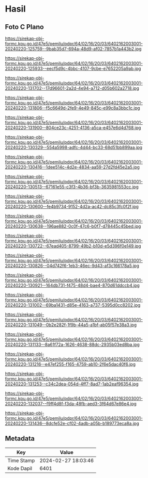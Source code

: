 # Hasil

## Foto C Plano

https://sirekap-obj-formc.kpu.go.id/47e5/pemilu/pdpr/64/02/16/20/03/6402162003001-20240220-125759--9bab35d7-694a-48d9-af02-7857b1a443b2.jpg

https://sirekap-obj-formc.kpu.go.id/47e5/pemilu/pdpr/64/02/16/20/03/6402162003001-20240220-125933--eecf5d9c-4bbc-4107-9cbe-e7652205a9ab.jpg

https://sirekap-obj-formc.kpu.go.id/47e5/pemilu/pdpr/64/02/16/20/03/6402162003001-20240220-131702--17d96601-2a2d-4e94-a712-d05b602a2718.jpg

https://sirekap-obj-formc.kpu.go.id/47e5/pemilu/pdpr/64/02/16/20/03/6402162003001-20240220-131806--f5c6649d-2fe9-4e49-845c-e99c8a3bbc1c.jpg

https://sirekap-obj-formc.kpu.go.id/47e5/pemilu/pdpr/64/02/16/20/03/6402162003001-20240220-131900--804ce23c-4251-4136-a5ca-e457e6d4d768.jpg

https://sirekap-obj-formc.kpu.go.id/47e5/pemilu/pdpr/64/02/16/20/03/6402162003001-20240220-130329--554a5998-adfc-4d44-bc33-68d51bb899aa.jpg

https://sirekap-obj-formc.kpu.go.id/47e5/pemilu/pdpr/64/02/16/20/03/6402162003001-20240220-130416--1dee514c-4d2e-4834-aa59-27d2fd45e2a5.jpg

https://sirekap-obj-formc.kpu.go.id/47e5/pemilu/pdpr/64/02/16/20/03/6402162003001-20240220-130513--67161e55-c3f3-4b36-bf3b-3635981553cc.jpg

https://sirekap-obj-formc.kpu.go.id/47e5/pemilu/pdpr/64/02/16/20/03/6402162003001-20240220-130600--fe4b9734-9152-4d2a-ac42-dc85c3fc0f2f.jpg

https://sirekap-obj-formc.kpu.go.id/47e5/pemilu/pdpr/64/02/16/20/03/6402162003001-20240220-130638--196ae882-0c0f-47c6-b0f7-d78445c45bed.jpg

https://sirekap-obj-formc.kpu.go.id/47e5/pemilu/pdpr/64/02/16/20/03/6402162003001-20240220-130722--67ead405-8799-49b2-b10d-e5d396f0e149.jpg

https://sirekap-obj-formc.kpu.go.id/47e5/pemilu/pdpr/64/02/16/20/03/6402162003001-20240220-130826--04d742f6-1eb3-46ec-9d43-af3c166178a5.jpg

https://sirekap-obj-formc.kpu.go.id/47e5/pemilu/pdpr/64/02/16/20/03/6402162003001-20240220-130921--164db731-f475-48d4-bae4-870d61ddccb4.jpg

https://sirekap-obj-formc.kpu.go.id/47e5/pemilu/pdpr/64/02/16/20/03/6402162003001-20240220-131002--69ba1431-d85e-4163-a737-5395d0cc8202.jpg

https://sirekap-obj-formc.kpu.go.id/47e5/pemilu/pdpr/64/02/16/20/03/6402162003001-20240220-131049--0b2e282f-1f9b-44a5-a1bf-ab05f57e38a3.jpg

https://sirekap-obj-formc.kpu.go.id/47e5/pemilu/pdpr/64/02/16/20/03/6402162003001-20240220-131133--8a61f72a-1626-4638-88dc-2935b03ed8ba.jpg

https://sirekap-obj-formc.kpu.go.id/47e5/pemilu/pdpr/64/02/16/20/03/6402162003001-20240220-131216--e47ef255-f165-4759-ab10-2f6e5dac40f6.jpg

https://sirekap-obj-formc.kpu.go.id/47e5/pemilu/pdpr/64/02/16/20/03/6402162003001-20240220-131253--c34c2dea-054d-4ff7-8ad7-1ab2eaf96354.jpg

https://sirekap-obj-formc.kpu.go.id/47e5/pemilu/pdpr/64/02/16/20/03/6402162003001-20240220-132037--f9ff4d8f-f3da-48fb-aed3-3f64d67e86e4.jpg

https://sirekap-obj-formc.kpu.go.id/47e5/pemilu/pdpr/64/02/16/20/03/6402162003001-20240220-131436--8dcfe52e-cf02-4adb-a05b-b189773eca8a.jpg


## Metadata

| Key        | Value               |
| ---------- | ------------------- |
| Time Stamp | 2024-02-27 18:03:46 |
| Kode Dapil | 6401                |



